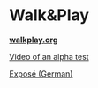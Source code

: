# Walk&Play

[**walkplay.org**](http://walkplay.org/)

[Video of an alpha test](https://vimeo.com/96350366)

[Exposé (German)](Exposé.pdf)